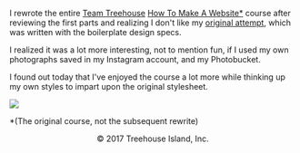 I rewrote the entire <a href="https://teamtreehouse.com/home" target="_blank">Team Treehouse</a> <a href="https://teamtreehouse.com/library/how-to-make-a-website" target="_blank">How To Make A Website*</a> course after reviewing the first parts and realizing I don't like my <a href="https://github.com/Angelfirenze01/Web-Design/tree/master/How-To-Make-A-Website" target="_blank">original attempt</a>, which was written with the boilerplate design specs.

I realized it was a lot more interesting, not to mention fun, if I used my own photographs saved in my Instagram account, and my Photobucket.

I found out today that I've enjoyed the course a lot more while thinking up my own styles to impart upon the original stylesheet.

<img src="http://img.photobucket.com/albums/v204/Angelfirenze/Team%20Treehouse/Treehouse-Logo-Outlines_zpse2fmsdyp.png"> 

*(The original course, not the subsequent rewrite)

<center>&copy 2017 Treehouse Island, Inc.</center>
